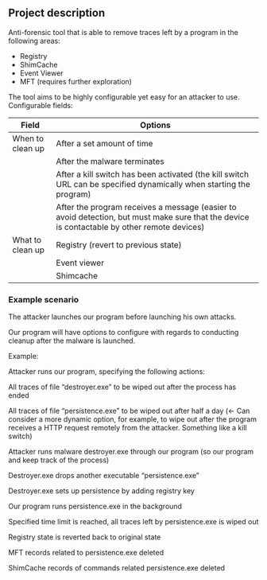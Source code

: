 ## Project description

Anti-forensic tool that is able to remove traces left by a program in the following areas:
- Registry
- ShimCache
- Event Viewer
- MFT (requires further exploration)

The tool aims to be highly configurable yet easy for an attacker to use.
Configurable fields:

| Field | Options |
| ----- | ------- |
| When to clean up | After a set amount of time |
| | After the malware terminates
| | After a kill switch has been activated (the kill switch URL can be specified dynamically when starting the program)
| | After the program receives a message (easier to avoid detection, but must make sure that the device is contactable by other remote devices)
| What to clean up | Registry (revert to previous state) |
| | Event viewer
| | Shimcache


### Example scenario
The attacker launches our program before launching his own attacks.

Our program will have options to configure with regards to conducting cleanup after the malware is launched.

Example:

Attacker runs our program, specifying the following actions:

All traces of file “destroyer.exe” to be wiped out after the process has ended

All traces of file “persistence.exe” to be wiped out after half a day (<- Can consider a more dynamic option, for example, to wipe out after the program receives a HTTP request remotely from the attacker. Something like a kill switch)

Attacker runs malware destroyer.exe through our program (so our program and keep track of the process)

Destroyer.exe drops another executable “persistence.exe”

Destroyer.exe sets up persistence by adding registry key

Our program runs persistence.exe in the background

Specified time limit is reached, all traces left by persistence.exe is wiped out

Registry state is reverted back to original state

MFT records related to persistence.exe deleted

ShimCache records of commands related persistence.exe deleted

